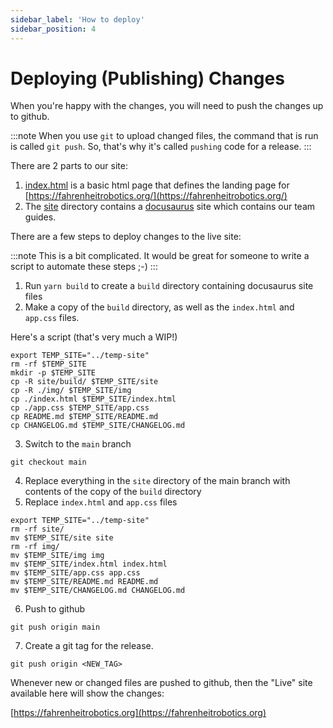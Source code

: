 ```yaml
---
sidebar_label: 'How to deploy'
sidebar_position: 4
---
```


# Deploying (Publishing) Changes

When you're happy with the changes, you will need to push the changes up to github. 

:::note
When you use `git` to upload changed files, the command that is run is called `git push`. So, that's why it's called  `pushing` code for a release.
:::

There are 2 parts to our site: 
1. [index.html](https://github.com/Fahrenheit6882/Fahrenheit6882.github.io/blob/docusaurus/index.html) is a basic html page that defines the landing page for [https://fahrenheitrobotics.org/](https://fahrenheitrobotics.org/)
2. The [site](https://github.com/Fahrenheit6882/Fahrenheit6882.github.io/tree/docusaurus/site) directory contains a [docusaurus](https://docusaurus.io/) site which contains our team guides.

There are a few steps to deploy changes to the live site: 

:::note
This is a bit complicated. It would be great for someone to write a script to automate these steps ;-) 
:::

1. Run `yarn build` to create a `build` directory containing docusaurus site files
2. Make a copy of the `build` directory, as well as the `index.html` and `app.css` files. 

Here's a script (that's very much a WIP!)
```shell
export TEMP_SITE="../temp-site"
rm -rf $TEMP_SITE
mkdir -p $TEMP_SITE
cp -R site/build/ $TEMP_SITE/site
cp -R ./img/ $TEMP_SITE/img
cp ./index.html $TEMP_SITE/index.html
cp ./app.css $TEMP_SITE/app.css
cp README.md $TEMP_SITE/README.md
cp CHANGELOG.md $TEMP_SITE/CHANGELOG.md
```

3. Switch to the `main` branch

```shell
git checkout main
```

4. Replace everything in the `site` directory of the main branch with contents of the copy of the `build` directory
5. Replace `index.html` and `app.css` files
```shell
export TEMP_SITE="../temp-site"
rm -rf site/
mv $TEMP_SITE/site site
rm -rf img/
mv $TEMP_SITE/img img
mv $TEMP_SITE/index.html index.html
mv $TEMP_SITE/app.css app.css
mv $TEMP_SITE/README.md README.md
mv $TEMP_SITE/CHANGELOG.md CHANGELOG.md
```
6. Push to github

```shell
git push origin main
```

7. Create a git tag for the release. 
```shell
git push origin <NEW_TAG>
```

Whenever new or changed files are pushed to github, then the "Live" site available here will show the changes: 

[https://fahrenheitrobotics.org](https://fahrenheitrobotics.org)

